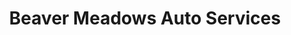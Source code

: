 ---
title: "Beaver Meadows Auto Services"
url: /beaver-meadows/beaver-meadows-auto-services/
shop: Autowerkstatt
---